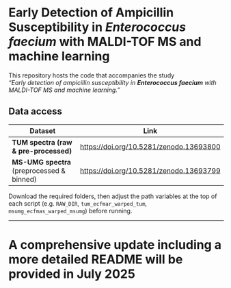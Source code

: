 # Early Detection of Ampicillin Susceptibility in *Enterococcus faecium* with MALDI-TOF MS and machine learning

This repository hosts the code that accompanies the study  
*“Early detection of ampicillin susceptibility in **Enterococcus faecium** with MALDI-TOF MS and machine learning.”*  

## Data access

| Dataset | Link |
|---------|------|
| **TUM spectra (raw & pre-processed)** | <https://doi.org/10.5281/zenodo.13693800> |
| **MS-UMG spectra** (preprocessed & binned) | <https://doi.org/10.5281/zenodo.13693799> |

Download the required folders, then adjust the path variables at the top of
each script (e.g. `RAW_DIR`, `tum_ecfmar_warped_tum`, `msumg_ecfmas_warped_msumg`)
before running.


---
# A comprehensive update including a more detailed README will be provided in **July 2025**